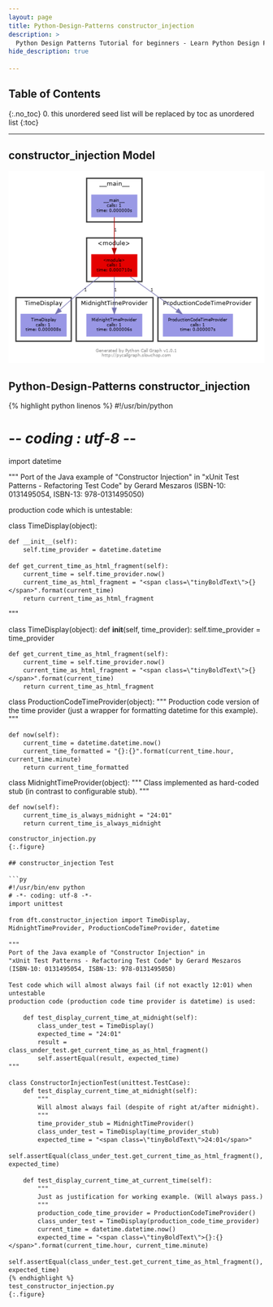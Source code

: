 ```yaml
---
layout: page
title: Python-Design-Patterns constructor_injection
description: >
  Python Design Patterns Tutorial for beginners - Learn Python Design Patterns in simple and easy steps starting from basic to advanced concepts with examples ...
hide_description: true

---
```


## Table of Contents
{:.no_toc}
0. this unordered seed list will be replaced by toc as unordered list
{:toc}

---

## constructor_injection Model

![](/courses/python-fesign-patterns//dft/constructor_injection.py.png)

## Python-Design-Patterns constructor_injection

{% highlight python linenos %}
#!/usr/bin/python
# -*- coding : utf-8 -*-
import datetime

"""
Port of the Java example of "Constructor Injection" in
"xUnit Test Patterns - Refactoring Test Code" by Gerard Meszaros
(ISBN-10: 0131495054, ISBN-13: 978-0131495050)

production code which is untestable:

class TimeDisplay(object):

    def __init__(self):
        self.time_provider = datetime.datetime

    def get_current_time_as_html_fragment(self):
        current_time = self.time_provider.now()
        current_time_as_html_fragment = "<span class=\"tinyBoldText\">{}</span>".format(current_time)
        return current_time_as_html_fragment
"""

class TimeDisplay(object):
    def __init__(self, time_provider):
        self.time_provider = time_provider

    def get_current_time_as_html_fragment(self):
        current_time = self.time_provider.now()
        current_time_as_html_fragment = "<span class=\"tinyBoldText\">{}</span>".format(current_time)
        return current_time_as_html_fragment

class ProductionCodeTimeProvider(object):
    """
    Production code version of the time provider (just a wrapper for formatting
    datetime for this example).
    """

    def now(self):
        current_time = datetime.datetime.now()
        current_time_formatted = "{}:{}".format(current_time.hour, current_time.minute)
        return current_time_formatted

class MidnightTimeProvider(object):
    """
    Class implemented as hard-coded stub (in contrast to configurable stub).
    """

    def now(self):
        current_time_is_always_midnight = "24:01"
        return current_time_is_always_midnight
```
constructor_injection.py
{:.figure}

## constructor_injection Test

```py
#!/usr/bin/env python
# -*- coding: utf-8 -*-
import unittest

from dft.constructor_injection import TimeDisplay, MidnightTimeProvider, ProductionCodeTimeProvider, datetime

"""
Port of the Java example of "Constructor Injection" in
"xUnit Test Patterns - Refactoring Test Code" by Gerard Meszaros
(ISBN-10: 0131495054, ISBN-13: 978-0131495050)

Test code which will almost always fail (if not exactly 12:01) when untestable
production code (production code time provider is datetime) is used:

    def test_display_current_time_at_midnight(self):
        class_under_test = TimeDisplay()
        expected_time = "24:01"
        result = class_under_test.get_current_time_as_as_html_fragment()
        self.assertEqual(result, expected_time)
"""

class ConstructorInjectionTest(unittest.TestCase):
    def test_display_current_time_at_midnight(self):
        """
        Will almost always fail (despite of right at/after midnight).
        """
        time_provider_stub = MidnightTimeProvider()
        class_under_test = TimeDisplay(time_provider_stub)
        expected_time = "<span class=\"tinyBoldText\">24:01</span>"
        self.assertEqual(class_under_test.get_current_time_as_html_fragment(), expected_time)

    def test_display_current_time_at_current_time(self):
        """
        Just as justification for working example. (Will always pass.)
        """
        production_code_time_provider = ProductionCodeTimeProvider()
        class_under_test = TimeDisplay(production_code_time_provider)
        current_time = datetime.datetime.now()
        expected_time = "<span class=\"tinyBoldText\">{}:{}</span>".format(current_time.hour, current_time.minute)
        self.assertEqual(class_under_test.get_current_time_as_html_fragment(), expected_time)
{% endhighlight %}
test_constructor_injection.py
{:.figure}
